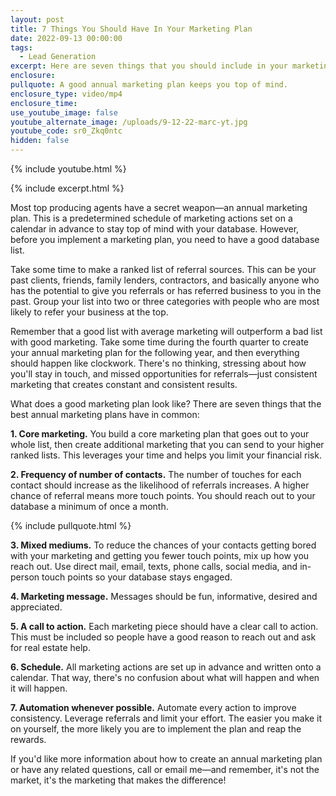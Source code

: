 ```yaml
---
layout: post
title: 7 Things You Should Have In Your Marketing Plan
date: 2022-09-13 00:00:00
tags:
  - Lead Generation
excerpt: Here are seven things that you should include in your marketing plan.
enclosure:
pullquote: A good annual marketing plan keeps you top of mind.
enclosure_type: video/mp4
enclosure_time:
use_youtube_image: false
youtube_alternate_image: /uploads/9-12-22-marc-yt.jpg
youtube_code: sr0_Zkq0ntc
hidden: false
---
```

{% include youtube.html %}

{% include excerpt.html %}

Most top producing agents have a secret weapon—an annual marketing plan. This is a predetermined schedule of marketing actions set on a calendar in advance to stay top of mind with your database. However, before you implement a marketing plan, you need to have a good database list.

Take some time to make a ranked list of referral sources. This can be your past clients, friends, family lenders, contractors, and basically anyone who has the potential to give you referrals or has referred business to you in the past. Group your list into two or three categories with people who are most likely to refer your business at the top.

Remember that a good list with average marketing will outperform a bad list with good marketing. Take some time during the fourth quarter to create your annual marketing plan for the following year, and then everything should happen like clockwork. There's no thinking, stressing about how you'll stay in touch, and missed opportunities for referrals—just consistent marketing that creates constant and consistent results.

What does a good marketing plan look like? There are seven things that the best annual marketing plans have in common:

**1\. Core marketing.** You build a core marketing plan that goes out to your whole list, then create additional marketing that you can send to your higher ranked lists. This leverages your time and helps you limit your financial risk.

**2\. Frequency of number of contacts.** The number of touches for each contact should increase as the likelihood of referrals increases. A higher chance of referral means more touch points. You should reach out to your database a minimum of once a month.

{% include pullquote.html %}

**3\. Mixed mediums.** To reduce the chances of your contacts getting bored with your marketing and getting you fewer touch points, mix up how you reach out. Use direct mail, email, texts, phone calls, social media, and in-person touch points so your database stays engaged.&nbsp;

**4\. Marketing message.** Messages should be fun, informative, desired and appreciated.&nbsp;

**5\. A call to action.** Each marketing piece should have a clear call to action. This must be included so people have a good reason to reach out and ask for real estate help.

**6\. Schedule.** All marketing actions are set up in advance and written onto a calendar. That way, there's no confusion about what will happen and when it will happen.&nbsp;

**7\. Automation whenever possible.** Automate every action to improve consistency. Leverage referrals and limit your effort. The easier you make it on yourself, the more likely you are to implement the plan and reap the rewards.

If you'd like more information about how to create an annual marketing plan or have any related questions, call or email me—and remember, it's not the market, it's the marketing that makes the difference\!